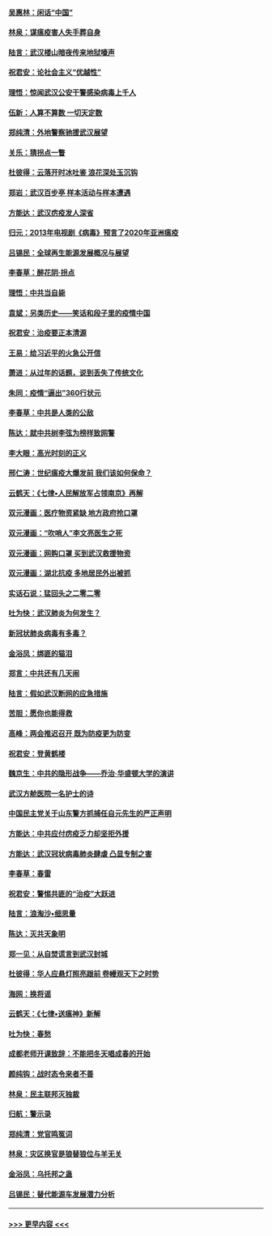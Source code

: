 #### [吴惠林：闲话“中国”](../pages/nsc993/n11898182.md?t=02270502) 
#### [林泉：谋瘟疫害人失手葬自身](../pages/nsc993/n11897892.md?t=02270502) 
#### [陆言：武汉楼山暗夜传来地狱嚎声](../pages/nsc993/n11897033.md?t=02270502) 
#### [祝君安：论社会主义“优越性”](../pages/nsc993/n11897005.md?t=02270502) 
#### [理悟：惊闻武汉公安干警感染病毒上千人](../pages/nsc993/n11896947.md?t=02270502) 
#### [伍新：人算不算数 一切天定数](../pages/nsc993/n11893372.md?t=02270502) 
#### [郑纯清：外地警察驰援武汉展望](../pages/nsc993/n11893115.md?t=02270502) 
#### [关乐：猜拐点一瞥](../pages/nsc993/n11893020.md?t=02270502) 
#### [杜彼得：云落开时冰吐鉴 浪花深处玉沉钩](../pages/nsc993/n11892107.md?t=02270502) 
#### [郑岩：武汉百步亭 样本活动与样本遭遇](../pages/nsc993/n11892310.md?t=02270502) 
#### [方能达：武汉疠疫发人深省](../pages/nsc993/n11891376.md?t=02270502) 
#### [归元：2013年电视剧《病毒》预言了2020年亚洲瘟疫](../pages/nsc993/n11891126.md?t=02270502) 
#### [吕锡民：全球再生能源发展概况与展望](../pages/nsc993/n11890613.md?t=02270502) 
#### [李春草：醉花阴·拐点](../pages/nsc993/n11890567.md?t=02270502) 
#### [理悟：中共当自毙](../pages/nsc993/n11890559.md?t=02270502) 
#### [袁斌：另类历史——笑话和段子里的疫情中国](../pages/nsc993/n11889243.md?t=02270502) 
#### [祝君安：治疫要正本清源](../pages/nsc993/n11889085.md?t=02270502) 
#### [王易：给习近平的火急公开信](../pages/nsc993/n11888225.md?t=02270502) 
#### [萧进：从过年的话题，说到丢失了传统文化](../pages/nsc993/n11887732.md?t=02270502) 
#### [朱同：疫情“逼出”360行状元](../pages/nsc993/n11887678.md?t=02270502) 
#### [李春草：中共是人类的公敌](../pages/nsc993/n11887656.md?t=02270502) 
#### [陈达：就中共树李弦为榜样致网警](../pages/nsc993/n11887625.md?t=02270502) 
#### [李大眼：高光时刻的正义](../pages/nsc993/n11887585.md?t=02270502) 
#### [邢仁涛：世纪瘟疫大爆发前 我们该如何保命？](../pages/nsc993/n11887535.md?t=02270502) 
#### [云鹤天：《七律▪人民解放军占领南京》再解](../pages/nsc993/n11887524.md?t=02270502) 
#### [双元漫画：医疗物资紧缺 地方政府抢口罩](../pages/nsc993/n11884744.md?t=02270502) 
#### [双元漫画：“吹哨人”李文亮医生之死](../pages/nsc993/n11884705.md?t=02270502) 
#### [双元漫画：网购口罩 买到武汉救援物资](../pages/nsc993/n11884670.md?t=02270502) 
#### [双元漫画：湖北抗疫 多地居民外出被抓](../pages/nsc993/n11884643.md?t=02270502) 
#### [实话石说：猛回头之二零二零](../pages/nsc993/n11883968.md?t=02270502) 
#### [吐为快：武汉肺炎为何发生？](../pages/nsc993/n11882180.md?t=02270502) 
#### [新冠状肺炎病毒有多毒？](../pages/nsc993/n11881790.md?t=02270502) 
#### [金浴凤：绑匪的猫泪](../pages/nsc993/n11880664.md?t=02270502) 
#### [郑言：中共还有几天闹](../pages/nsc993/n11880645.md?t=02270502) 
#### [陆言：假如武汉断网的应急措施](../pages/nsc993/n11880619.md?t=02270502) 
#### [苦胆：愿你也能得救](../pages/nsc993/n11880601.md?t=02270502) 
#### [高峰：两会推迟召开  既为防疫更为防变](../pages/nsc993/n11879977.md?t=02270502) 
#### [祝君安：登黄鹤楼](../pages/nsc993/n11880583.md?t=02270502) 
#### [魏京生：中共的隐形战争——乔治‧华盛顿大学的演讲](../pages/nsc993/n11879765.md?t=02270502) 
#### [武汉方舱医院一名护士的诗](../pages/nsc993/n11878480.md?t=02270502) 
#### [中国民主党关于山东警方抓捕任自元先生的严正声明](../pages/nsc993/n11877506.md?t=02270502) 
#### [方能达：中共应付疠疫乏力却坚拒外援](../pages/nsc993/n11877497.md?t=02270502) 
#### [方能达：武汉冠状病毒肺炎肆虐 凸显专制之害](../pages/nsc993/n11877475.md?t=02270502) 
#### [李春草：春雷](../pages/nsc993/n11876287.md?t=02270502) 
#### [祝君安：警惕共匪的“治疫”大跃进](../pages/nsc993/n11876084.md?t=02270502) 
#### [陆言：浪淘沙•细思量](../pages/nsc993/n11876071.md?t=02270502) 
#### [陈达：灭共天象明](../pages/nsc993/n11876063.md?t=02270502) 
#### [郑一见：从自焚谎言到武汉封城](../pages/nsc993/n11875621.md?t=02270502) 
#### [杜彼得：华人应悬灯照亮跟前 卷幔观天下之时势](../pages/nsc993/n11874822.md?t=02270502) 
#### [海网：换将谣](../pages/nsc993/n11873712.md?t=02270502) 
#### [云鹤天：《七律▪送瘟神》新解](../pages/nsc993/n11873598.md?t=02270502) 
#### [吐为快：春愁](../pages/nsc993/n11872801.md?t=02270502) 
#### [成都老师开课致辞：不能把冬天唱成春的开始](../pages/nsc993/n11872653.md?t=02270502) 
#### [颜纯钩：战时态令来者不善](../pages/nsc993/n11872011.md?t=02270502) 
#### [林泉：民主联邦灭独裁](../pages/nsc993/n11870998.md?t=02270502) 
#### [归航：警示录](../pages/nsc993/n11870963.md?t=02270502) 
#### [郑纯清：党官鸣冤词](../pages/nsc993/n11870938.md?t=02270502) 
#### [林泉：灾区换官是狼替狼位与羊无关](../pages/nsc993/n11870896.md?t=02270502) 
#### [金浴凤：乌托邦之蛊](../pages/nsc993/n11870879.md?t=02270502) 
#### [吕锡民：替代能源车发展潜力分析](../pages/nsc993/n11870656.md?t=02270502) 

----
#### [ >>> 更早内容 <<< ](../indexes/nsc993-earlier.md)
